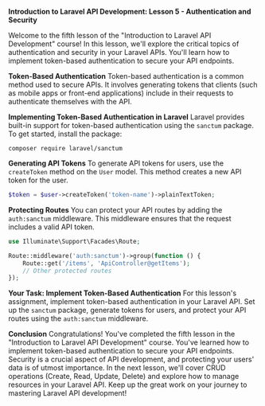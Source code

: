 **Introduction to Laravel API Development: Lesson 5 - Authentication and Security**

Welcome to the fifth lesson of the "Introduction to Laravel API Development" course! In this lesson, we'll explore the critical topics of authentication and security in your Laravel APIs. You'll learn how to implement token-based authentication to secure your API endpoints.

**Token-Based Authentication**
Token-based authentication is a common method used to secure APIs. It involves generating tokens that clients (such as mobile apps or front-end applications) include in their requests to authenticate themselves with the API.

**Implementing Token-Based Authentication in Laravel**
Laravel provides built-in support for token-based authentication using the `sanctum` package. To get started, install the package:

```
composer require laravel/sanctum
```

**Generating API Tokens**
To generate API tokens for users, use the `createToken` method on the `User` model. This method creates a new API token for the user.

```php
$token = $user->createToken('token-name')->plainTextToken;
```

**Protecting Routes**
You can protect your API routes by adding the `auth:sanctum` middleware. This middleware ensures that the request includes a valid API token.

```php
use Illuminate\Support\Facades\Route;

Route::middleware('auth:sanctum')->group(function () {
    Route::get('/items', 'ApiController@getItems');
    // Other protected routes
});
```

**Your Task: Implement Token-Based Authentication**
For this lesson's assignment, implement token-based authentication in your Laravel API. Set up the `sanctum` package, generate tokens for users, and protect your API routes using the `auth:sanctum` middleware.

**Conclusion**
Congratulations! You've completed the fifth lesson in the "Introduction to Laravel API Development" course. You've learned how to implement token-based authentication to secure your API endpoints. Security is a crucial aspect of API development, and protecting your users' data is of utmost importance. In the next lesson, we'll cover CRUD operations (Create, Read, Update, Delete) and explore how to manage resources in your Laravel API. Keep up the great work on your journey to mastering Laravel API development!